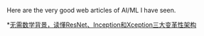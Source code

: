 Here are the very good web articles of AI/ML I have seen.

 *[无需数学背景，读懂ResNet、Inception和Xception三大变革性架构 ](https://m.sohu.com/a/166062301_465914/?pvid=000115_3w_a#read)
